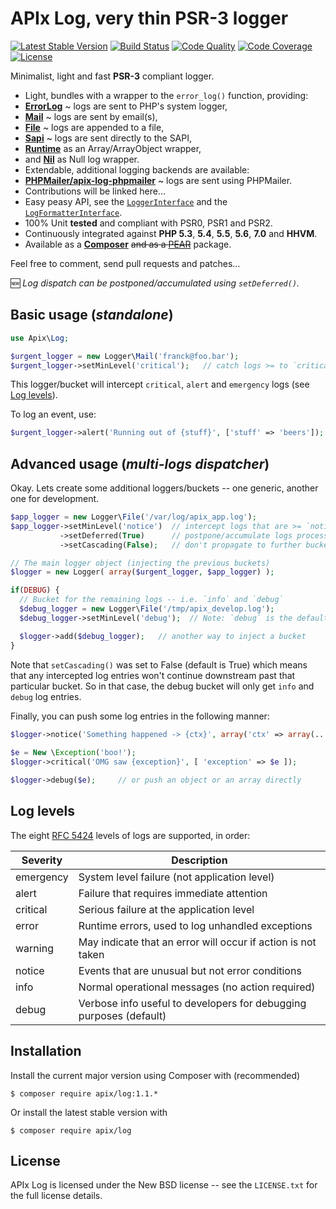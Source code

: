 APIx Log, very thin PSR-3 logger
================================
[![Latest Stable Version](https://poser.pugx.org/apix/log/v/stable.svg)](https://packagist.org/packages/apix/log)  [![Build Status](https://travis-ci.org/frqnck/apix-log.png?branch=master)](https://travis-ci.org/frqnck/apix-log)  [![Code Quality](https://scrutinizer-ci.com/g/frqnck/apix-log/badges/quality-score.png?b=master)](https://scrutinizer-ci.com/g/frqnck/apix-log/?branch=master)  [![Code Coverage](https://scrutinizer-ci.com/g/frqnck/apix-log/badges/coverage.png?b=master)](https://scrutinizer-ci.com/g/frqnck/apix-log/?branch=master)  [![License](https://poser.pugx.org/apix/log/license.svg)](https://packagist.org/packages/apix/log)

Minimalist, light and fast **PSR-3** compliant logger.

* Light, bundles with a wrapper to the `error_log()` function, providing:
 * [**ErrorLog**](src/Logger/ErrorLog.php) ~ logs are sent to PHP's system logger,
 * [**Mail**](src/Logger/Mail.php) ~ logs are sent by email(s),
 * [**File**](src/Logger/File.php) ~ logs are appended to a file,
 * [**Sapi**](src/Logger/Sapi.php) ~ logs are sent directly to the SAPI,
 * [**Runtime**](src/Logger/Runtime.php) as an Array/ArrayObject wrapper,
 * and [**Nil**](src/Logger/Nil.php) as Null log wrapper.
* Extendable, additional logging backends are available:
 * [**PHPMailer/apix-log-phpmailer**](https://github.com/PHPMailer/apix-log-phpmailer) ~ logs are sent using PHPMailer.
 * Contributions will be linked here...
* Easy peasy API, see the [`LoggerInterface`](src/Logger/LoggerInterface.php) and the [`LogFormatterInterface`](src/LogFormatterInterface.php).
* 100% Unit **tested** and compliant with PSR0, PSR1 and PSR2.
* Continuously integrated against **PHP 5.3**, **5.4**, **5.5**, **5.6**, **7.0** and **HHVM**.
* Available as a **[Composer](https://packagist.org/packages/apix/log)** ~~and as a [PEAR](http://pear.ouarz.net)~~ package.

Feel free to comment, send pull requests and patches...

:new: *Log dispatch can be postponed/accumulated using `setDeferred()`.*

Basic usage (*standalone*)
-----------
```php
use Apix\Log;

$urgent_logger = new Logger\Mail('franck@foo.bar');
$urgent_logger->setMinLevel('critical');   // catch logs >= to `critical`
```

This logger/bucket will intercept `critical`, `alert` and `emergency` logs (see [Log levels](#Log-levels)).

To log an event, use:

```php
$urgent_logger->alert('Running out of {stuff}', ['stuff' => 'beers']);
```

Advanced usage (*multi-logs dispatcher*)
--------------
Okay. Lets create some additional loggers/buckets -- one generic, another one for development.

```php
$app_logger = new Logger\File('/var/log/apix_app.log');
$app_logger->setMinLevel('notice')  // intercept logs that are >= `notice`,
           ->setDeferred(True)      // postpone/accumulate logs processing,
           ->setCascading(False);   // don't propagate to further buckets.

// The main logger object (injecting the previous buckets)
$logger = new Logger( array($urgent_logger, $app_logger) );

if(DEBUG) {
  // Bucket for the remaining logs -- i.e. `info` and `debug`
  $debug_logger = new Logger\File('/tmp/apix_develop.log');
  $debug_logger->setMinLevel('debug');  // Note: `debug` is the default!

  $logger->add($debug_logger);   // another way to inject a bucket
}
```

Note that `setCascading()` was set to False (default is True) which means that any intercepted log entries won't continue downstream past that particular bucket. So in that case, the debug bucket will only get `info` and `debug` log entries.

Finally, you can push some log entries in the following manner:

```php
$logger->notice('Something happened -> {ctx}', array('ctx' => array(...) ) );
  
$e = New \Exception('boo!');
$logger->critical('OMG saw {exception}', [ 'exception' => $e ]);

$logger->debug($e);     // or push an object or an array directly
```

Log levels
----------
The eight [RFC 5424][] levels of logs are supported, in order:

Severity  | Description
----------|------------
emergency | System level failure (not application level)
alert     | Failure that requires immediate attention
critical  | Serious failure at the application level
error     | Runtime errors, used to log unhandled exceptions
warning   | May indicate that an error will occur if action is not taken
notice    | Events that are unusual but not error conditions
info      | Normal operational messages (no action required)
debug     | Verbose info useful to developers for debugging purposes (default)

[PSR-3]: http://tools.ietf.org/html/rfc5424
[RFC 5424]: http://tools.ietf.org/html/rfc5424

Installation
------------------------

Install the current major version using Composer with (recommended)
```
$ composer require apix/log:1.1.*
```
Or install the latest stable version with
```
$ composer require apix/log
```

License
-------
APIx Log is licensed under the New BSD license -- see the `LICENSE.txt` for the full license details.
